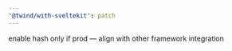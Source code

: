 ```yaml
---
'@twind/with-sveltekit': patch
---
```


enable hash only if prod — align with other framework integration
